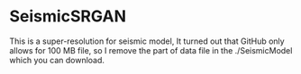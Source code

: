 # SeismicSRGAN
This is a super-resolution for seismic model, It turned out that GitHub only allows for 100 MB file, so I remove the part of data file in the ./SeismicModel which you can download.
